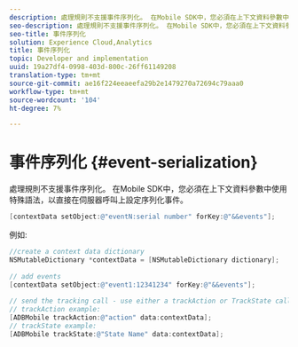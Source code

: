 ```yaml
---
description: 處理規則不支援事件序列化。 在Mobile SDK中，您必須在上下文資料參數中使用特殊語法，以直接在伺服器呼叫上設定序列化事件。
seo-description: 處理規則不支援事件序列化。 在Mobile SDK中，您必須在上下文資料參數中使用特殊語法，以直接在伺服器呼叫上設定序列化事件。
seo-title: 事件序列化
solution: Experience Cloud,Analytics
title: 事件序列化
topic: Developer and implementation
uuid: 19a27df4-0998-403d-800c-26ff61149208
translation-type: tm+mt
source-git-commit: ae16f224eeaeefa29b2e1479270a72694c79aaa0
workflow-type: tm+mt
source-wordcount: '104'
ht-degree: 7%

---
```



# 事件序列化 {#event-serialization}

處理規則不支援事件序列化。 在Mobile SDK中，您必須在上下文資料參數中使用特殊語法，以直接在伺服器呼叫上設定序列化事件。

```objective-c
[contextData setObject:@"eventN:serial number" forKey:@"&&events"];
```

例如:

```objective-c
//create a context data dictionary 
NSMutableDictionary *contextData = [NSMutableDictionary dictionary]; 
 
// add events 
[contextData setObject:@"event1:12341234" forKey:@"&&events"]; 
 
// send the tracking call - use either a trackAction or TrackState call. 
// trackAction example: 
[ADBMobile trackAction:@"action" data:contextData]; 
// trackState example: 
[ADBMobile trackState:@"State Name" data:contextData]; 
```

